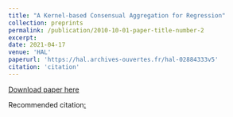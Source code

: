 ```yaml
---
title: "A Kernel-based Consensual Aggregation for Regression"
collection: preprints
permalink: /publication/2010-10-01-paper-title-number-2
excerpt: 
date: 2021-04-17
venue: 'HAL'
paperurl: 'https://hal.archives-ouvertes.fr/hal-02884333v5'
citation: 'citation'
---
```


[Download paper here](https://hal.archives-ouvertes.fr/hal-02884333v5)

Recommended citation[: ](https://hal.archives-ouvertes.fr/hal-02884333v5)
